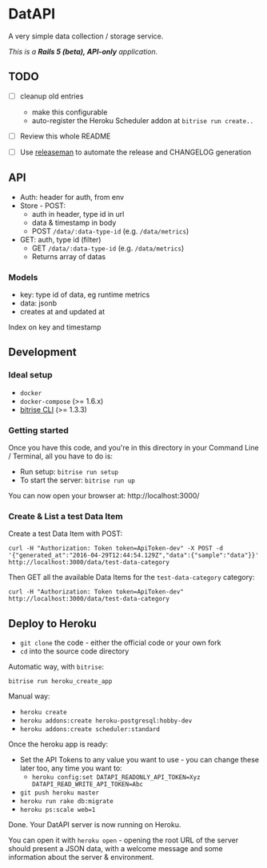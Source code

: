 # DatAPI

A very simple data collection / storage service.

_This is a **Rails 5 (beta), API-only** application._


## TODO

- [ ] cleanup old entries
  * make this configurable
  * auto-register the Heroku Scheduler addon at `bitrise run create..`
- [ ] Review this whole README
- [ ] Use [releaseman](https://github.com/bitrise-tools/releaseman) to automate the release and CHANGELOG generation


## API

* Auth: header for auth, from env
* Store - POST:
  * auth in header, type id in url
  * data & timestamp in body
  * POST `/data/:data-type-id` (e.g. `/data/metrics`)
* GET: auth, type id (filter)
  * GET `/data/:data-type-id` (e.g. `/data/metrics`)
  * Returns array of datas


### Models

- key: type id of data, eg runtime metrics
- data: jsonb
- creates at and updated at

Index on key and timestamp


## Development

### Ideal setup

* `docker`
* `docker-compose` (>= 1.6.x)
* [bitrise CLI](https://github.com/bitrise-io/bitrise) (>= 1.3.3)

### Getting started

Once you have this code, and you're in this directory in
your Command Line / Terminal, all you have to do is:

* Run setup: `bitrise run setup`
* To start the server: `bitrise run up`

You can now open your browser at: http://localhost:3000/


### Create & List a test Data Item

Create a test Data Item with POST:

```
curl -H "Authorization: Token token=ApiToken-dev" -X POST -d '{"generated_at":"2016-04-29T12:44:54.129Z","data":{"sample":"data"}}' http://localhost:3000/data/test-data-category
```

Then GET all the available Data Items for the `test-data-category` category:

```
curl -H "Authorization: Token token=ApiToken-dev" http://localhost:3000/data/test-data-category
```


## Deploy to Heroku

* `git clone` the code - either the official code or your own fork
* `cd` into the source code directory

Automatic way, with `bitrise`:

```
bitrise run heroku_create_app
```

Manual way:

* `heroku create`
* `heroku addons:create heroku-postgresql:hobby-dev`
* `heroku addons:create scheduler:standard`

Once the heroku app is ready:

* Set the API Tokens to any value you want to use - you can change these later too, any time you want to:
  * `heroku config:set DATAPI_READONLY_API_TOKEN=Xyz DATAPI_READ_WRITE_API_TOKEN=Abc`
* `git push heroku master`
* `heroku run rake db:migrate`
* `heroku ps:scale web=1`

Done. Your DatAPI server is now running on Heroku.

You can open it with `heroku open` - opening the root URL of the server
should present a JSON data, with a welcome message
and some information about the server & environment.
